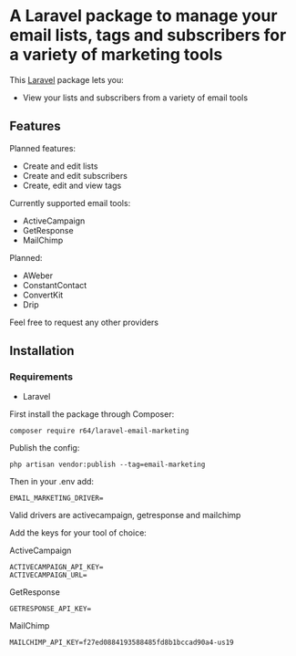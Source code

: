# A Laravel package to manage your email lists, tags and subscribers for a variety of marketing tools


This [Laravel](https://www.laravel.com) package lets you:
- View your lists and subscribers from a variety of email tools

## Features

Planned features:
- Create and edit lists
- Create and edit subscribers
- Create, edit and view tags

Currently supported email tools:
- ActiveCampaign
- GetResponse
- MailChimp

Planned:
- AWeber
- ConstantContact
- ConvertKit
- Drip

Feel free to request any other providers 

## Installation

### Requirements
- Laravel

First install the package through Composer:
```
composer require r64/laravel-email-marketing
```

Publish the config: 
```
php artisan vendor:publish --tag=email-marketing
```

Then in your .env add:
```
EMAIL_MARKETING_DRIVER= 
```
Valid drivers are activecampaign, getresponse and mailchimp

Add the keys for your tool of choice:

ActiveCampaign
```
ACTIVECAMPAIGN_API_KEY=
ACTIVECAMPAIGN_URL=
```

GetResponse
```
GETRESPONSE_API_KEY=
```

MailChimp
```
MAILCHIMP_API_KEY=f27ed0884193588485fd8b1bccad90a4-us19
```
